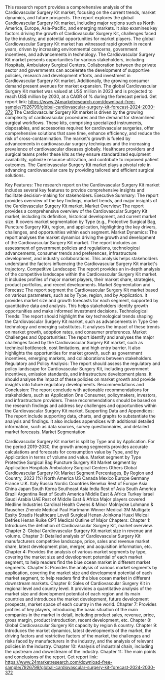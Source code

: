 This research report provides a comprehensive analysis of the Cardiovascular Surgery Kit market, focusing on the current trends, market dynamics, and future prospects. The report explores the global Cardiovascular Surgery Kit market, including major regions such as North America, Europe, Asia-Pacific, and emerging markets. It also examines key factors driving the growth of Cardiovascular Surgery Kit, challenges faced by the industry, and potential opportunities for market players.
The global Cardiovascular Surgery Kit market has witnessed rapid growth in recent years, driven by increasing environmental concerns, government incentives, and advancements in technology. The Cardiovascular Surgery Kit market presents opportunities for various stakeholders, including Hospitals, Ambulatory Surgical Centers. Collaboration between the private sector and governments can accelerate the development of supportive policies, research and development efforts, and investment in Cardiovascular Surgery Kit market. Additionally, the growing consumer demand present avenues for market expansion.
The global Cardiovascular Surgery Kit market was valued at US$ million in 2023 and is projected to reach US$ million by 2030, at a CAGR of % during the forecast period.
Get report link: https://www.24marketresearch.com/download-free-sample/7926799/global-cardiovascular-surgery-kit-forecast-2024-2030-372 
The Cardiovascular Surgery Kit market is driven by the growing complexity of cardiovascular procedures and the demand for streamlined surgical workflows. These kits, comprising specialized instruments, disposables, and accessories required for cardiovascular surgeries, offer comprehensive solutions that save time, enhance efficiency, and reduce the risk of cross-contamination. The market's growth is fueled by advancements in cardiovascular surgery techniques and the increasing prevalence of cardiovascular diseases globally. Healthcare providers and surgical teams prefer these kits as they ensure standardized equipment availability, optimize resource utilization, and contribute to improved patient outcomes. The Cardiovascular Surgery Kit market plays a pivotal role in advancing cardiovascular care by providing tailored and efficient surgical solutions.

Key Features:
The research report on the Cardiovascular Surgery Kit market includes several key features to provide comprehensive insights and facilitate decision-making for stakeholders.
Executive Summary: The report provides overview of the key findings, market trends, and major insights of the Cardiovascular Surgery Kit market.
Market Overview: The report provides a comprehensive overview of the Cardiovascular Surgery Kit market, including its definition, historical development, and current market size. It covers market segmentation by Type (e.g., Protective Surgical Bag, Puncture Surgery Kit), region, and application, highlighting the key drivers, challenges, and opportunities within each segment.
Market Dynamics: The report analyses the market dynamics driving the growth and development of the Cardiovascular Surgery Kit market. The report includes an assessment of government policies and regulations, technological advancements, consumer trends and preferences, infrastructure development, and industry collaborations. This analysis helps stakeholders understand the factors influencing the Cardiovascular Surgery Kit market's trajectory.
Competitive Landscape: The report provides an in-depth analysis of the competitive landscape within the Cardiovascular Surgery Kit market. It includes profiles of major market players, their market share, strategies, product portfolios, and recent developments.
Market Segmentation and Forecast: The report segment the Cardiovascular Surgery Kit market based on various parameters, such as by Type, region, and by Application. It provides market size and growth forecasts for each segment, supported by quantitative data and analysis. This helps stakeholders identify growth opportunities and make informed investment decisions.
Technological Trends: The report should highlight the key technological trends shaping the Cardiovascular Surgery Kit market, such as advancements in Type One technology and emerging substitutes. It analyses the impact of these trends on market growth, adoption rates, and consumer preferences.
Market Challenges and Opportunities: The report identify and analyses the major challenges faced by the Cardiovascular Surgery Kit market, such as technical bottleneck, cost limitations, and high entry barrier. It also highlights the opportunities for market growth, such as government incentives, emerging markets, and collaborations between stakeholders.
Regulatory and Policy Analysis: The report should assess the regulatory and policy landscape for Cardiovascular Surgery Kit, including government incentives, emission standards, and infrastructure development plans. It should analyse the impact of these policies on market growth and provide insights into future regulatory developments.
Recommendations and Conclusion: The report conclude with actionable recommendations for stakeholders, such as Application One Consumer, policymakers, investors, and infrastructure providers. These recommendations should be based on the research findings and address key challenges and opportunities within the Cardiovascular Surgery Kit market.
Supporting Data and Appendices: The report include supporting data, charts, and graphs to substantiate the analysis and findings. It also includes appendices with additional detailed information, such as data sources, survey questionnaires, and detailed market forecasts.
Market Segmentation

Cardiovascular Surgery Kit market is split by Type and by Application. For the period 2019-2030, the growth among segments provides accurate calculations and forecasts for consumption value by Type, and by Application in terms of volume and value.
Market segment by Type
Protective Surgical Bag
Puncture Surgery Kit
Market segment by Application
Hospitals
Ambulatory Surgical Centers
Others
Global Cardiovascular Surgery Kit Market Segment Percentages, By Region and Country, 2023 (%)
North America
US
Canada
Mexico
Europe
Germany
France
U.K.
Italy
Russia
Nordic Countries
Benelux
Rest of Europe
Asia
China
Japan
South Korea
Southeast Asia
India
Rest of Asia
South America
Brazil
Argentina
Rest of South America
Middle East & Africa
Turkey
Israel
Saudi Arabia
UAE
Rest of Middle East & Africa
Major players covered
Medline Industries
Cardinal Health
Owens & Minor
Molnlycke
Lohmann & Rauscher
Zhende Medical
Paul Hartmann
Winner Medical
3M
Multigate
Essity
Stradis Healthcare
Lovell Surgical
Henan Joinkona
Huaxi Weicai
Defries
Henan Ruike
CPT Medical
Outline of Major Chapters:
Chapter 1: Introduces the definition of Cardiovascular Surgery Kit, market overview.
Chapter 2: Global Cardiovascular Surgery Kit market size in revenue and volume.
Chapter 3: Detailed analysis of Cardiovascular Surgery Kit manufacturers competitive landscape, price, sales and revenue market share, latest development plan, merger, and acquisition information, etc.
Chapter 4: Provides the analysis of various market segments by type, covering the market size and development potential of each market segment, to help readers find the blue ocean market in different market segments.
Chapter 5: Provides the analysis of various market segments by application, covering the market size and development potential of each market segment, to help readers find the blue ocean market in different downstream markets.
Chapter 6: Sales of Cardiovascular Surgery Kit in regional level and country level. It provides a quantitative analysis of the market size and development potential of each region and its main countries and introduces the market development, future development prospects, market space of each country in the world.
Chapter 7: Provides profiles of key players, introducing the basic situation of the main companies in the market in detail, including product sales, revenue, price, gross margin, product introduction, recent development, etc.
Chapter 8: Global Cardiovascular Surgery Kit capacity by region & country.
Chapter 9: Introduces the market dynamics, latest developments of the market, the driving factors and restrictive factors of the market, the challenges and risks faced by manufacturers in the industry, and the analysis of relevant policies in the industry.
Chapter 10: Analysis of industrial chain, including the upstream and downstream of the industry.
Chapter 11: The main points and conclusions of the report.
Get report link: https://www.24marketresearch.com/download-free-sample/7926799/global-cardiovascular-surgery-kit-forecast-2024-2030-372 
